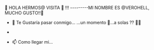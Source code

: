 👋  HOLA HERMOS@ VISITA 🥰  !!!
---------MI NOMBRE ES @VEROHELL, MUCHO GUSTO!!🥰 

- 👀 Te Gustaría pasar conmigo...
...un momento 💋...a solas ?? 🤫🔥

- 

- 📫 Como llegar mi...

<!---
VEROHELL/VEROHELL is a ✨ special ✨ repository because its
 `README.md` (this file) appears on your GitHub profile.
You can click the Preview link to take a look at your changes.
---> 
